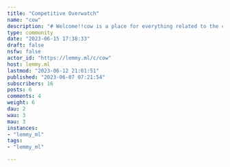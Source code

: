 ```yaml
---
title: "Competitive Overwatch" 
name: "cow"
description: "# Welcome!!cow is a place for everything related to the competitive scene of Overwatch 2.____**Official Sites:**[Overwatch League](https://overwatchleague.com/en-us)[Overwatch Contenders](https://overwatchleague.com/en-us/pathtopro)[Overwatch Collegiate](https://overwatchleague.com/en-us/collegiate)[Overwatch Open Division](https://callingallheroes.gg/en-us/)[Overwatch World Cup](https://www.overwatchworldcup.com/en-us/)____**Match Links:**[Overwatch Liquipedia Page](https://liquipedia.net/overwatch/Main_Page)[League Youtube](https://www.youtube.com/@overwatchleague)[League Twitch](https://www.twitch.tv/overwatchleague)[Contenders Youtube](https://www.youtube.com/@OverwatchContenders)____**Related Communities:**[Overwatch2@lemmy.ml](https://lemmy.ml/c/overwatch2)[/r/CompetitiveOverwatch Discord](https://discord.gg/CompetitiveOW)____"
type: community
date: "2023-06-15 17:38:33"
draft: false
nsfw: false
actor_id: "https://lemmy.ml/c/cow"
host: lemmy.ml
lastmod: "2023-06-12 21:01:51"
published: "2023-06-07 07:21:54"
subscribers: 16
posts: 6
comments: 4
weight: 6
dau: 2
wau: 3
mau: 3
instances:
- "lemmy_ml"
tags: 
- "lemmy_ml"

---
```

